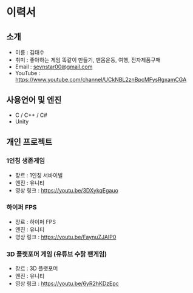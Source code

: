 # 이력서

## 소개
- 이름 : 김태수
- 취미 : 좋아하는 게임 똑같이 만들기, 맨몸운동, 여행, 전자제품구매
- Email : sevnstar00@gmail.com
- YouTube : https://www.youtube.com/channel/UCkNBL2znBpcMFysRgxamCGA

## 사용언어 및 엔진
- C / C++ / C#
- Unity

## 개인 프로젝트
### 1인칭 생존게임
- 장르 : 1인칭 서바이벌
- 엔진 : 유니티
- 영상 링크 : https://youtu.be/3DXykqEgauo
### 하이퍼 FPS
- 장르 : 하이퍼 FPS
- 엔진 : 유니티
- 영상 링크 : https://youtu.be/FaynuZJAIP0
### 3D 플랫포머 게임 (유튜브 수탉 팬게임)
- 장르 : 3D 플랫포머
- 엔진 : 유니티
- 영상 링크 : https://youtu.be/6yR2hKDzEpc
